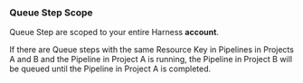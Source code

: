### Queue Step Scope

Queue Step are scoped to your entire Harness **account**.

If there are Queue steps with the same Resource Key in Pipelines in Projects A and B and the Pipeline in Project A is running, the Pipeline in Project B will be queued until the Pipeline in Project A is completed.
